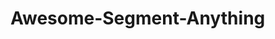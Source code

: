 # Awesome-Segment-Anything
[](https://twitter.com/_akhaliq/status/1645115958594351106)
[](https://twitter.com/ShoufaChen/status/1645592538810830848)
[](https://twitter.com/RainbowYuhui/status/1645278756972691458)
[](https://github.com/facebookresearch/segment-anything)
